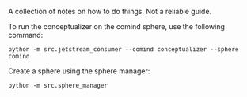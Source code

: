 
A collection of notes on how to do things. Not a reliable guide.

To run the conceptualizer on the comind sphere, use the following command:
```
python -m src.jetstream_consumer --comind conceptualizer --sphere comind
```

Create a sphere using the sphere manager:

```
python -m src.sphere_manager
```

